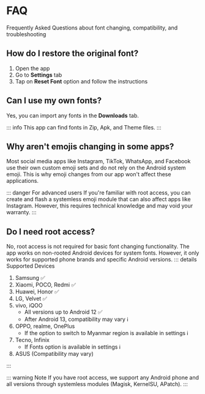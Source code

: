 # FAQ
Frequently Asked Questions about font changing, compatibility, and troubleshooting

## How do I restore the original font?

1.  Open the app
2.  Go to **Settings** tab
3.  Tap on **Reset Font** option and follow the instructions

## Can I use my own fonts?

Yes, you can import any fonts in the **Downloads** tab.

::: info
This app can find fonts in Zip, Apk, and Theme files.
:::

## Why aren't emojis changing in some apps?

Most social media apps like Instagram, TikTok, WhatsApp, and Facebook use their own custom emoji sets and do not rely on the Android system emoji. This is why emoji changes from our app won't affect these applications.

::: danger For advanced users
If you're familiar with root access, you can create and flash a systemless emoji module that can also affect apps like Instagram. However, this requires technical knowledge and may void your warranty.
:::

## Do I need root access?

No, root access is not required for basic font changing functionality. The app works on non-rooted Android devices for system fonts. However, it only works for supported phone brands and specific Android versions.
::: details Supported Devices

1. Samsung ✅
2. Xiaomi, POCO, Redmi ✅
3. Huawei, Honor ✅
4. LG, Velvet ✅
5. vivo, iQOO
   - All versions up to Android 12 ✅
   - After Android 13, compatibility may vary ℹ️
6. OPPO, realme, OnePlus
   - If the option to switch to Myanmar region is available in settings ℹ️
7. Tecno, Infinix
	- If Fonts option is available in settings ℹ️
8. ASUS (Compatibility may vary)

:::

::: warning Note
If you have root access, we support any Android phone and all versions through systemless modules (Magisk, KernelSU, APatch).
:::
